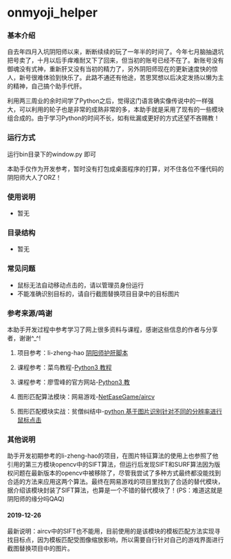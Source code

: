 # onmyoji_helper
### 基本介绍
自去年四月入坑阴阳师以来，断断续续的玩了一年半的时间了。今年七月脑抽退坑把号卖了，十月以后手痒难耐又下了回来，但当初的账号已经不在了。新账号没有御魂没有式神，重新肝又没有当初的精力了，另外阴阳师现在的更新速度快的惊人，新号很难体验到快乐了。此路不通还有他途，苦思冥想以后决定发扬以懒为主的精神，自己搞个助手代肝。
  
利用两三周业的余时间学了Python之后，觉得这门语言确实像传说中的一样强大，可以利用的轮子也是非常的成熟非常的多，本助手就是采用了现有的一些模块组合成的。由于学习Python的时间不长，如有纰漏或更好的方式还望不吝赐教！
  
### 运行方式
运行bin目录下的window.py 即可
 
本助手仅作为开发参考，暂时没有打包成桌面程序的打算，对不住各位不懂代码的阴阳师大人了ORZ！
  
### 使用说明
+ 暂无
  
### 目录结构
+ 暂无
  
### 常见问题
+ 鼠标无法自动移动点击的，请以管理员身份运行
+ 不能准确识别目标的，请自行截图替换项目目录中的目标图片
  
### 参考来源/鸣谢
本助手开发过程中参考学习了网上很多资料与课程，感谢这些信息的作者与分享者，谢谢^_^!
  
1. 项目参考：li-zheng-hao [阴阳师护肝脚本](https://github.com/li-zheng-hao/yysScript)
  
2. 课程参考：菜鸟教程-[Python3 教程](https://www.runoob.com/python3/python3-tutorial.html)
  
3. 课程参考：廖雪峰的官方网站-[Python3 教](https://www.liaoxuefeng.com/wiki/1016959663602400)
  
4. 图形匹配算法模块：网易游戏-[NetEaseGame/aircv](https://github.com/NetEaseGame/aircv)
  
5. 图形匹配模块实战：贫僧纠结中-[python 基于图片识别针对不同的分辨率进行鼠标点击](https://blog.csdn.net/qq_35741999/article/details/100434284)
  
### 其他说明
助手开发初期参考的li-zheng-hao的项目，在图片特征算法的使用上也参照了他引用的第三方模块opencv中的SIFT算法，但运行后发现SIFT和SURF算法因为版权问题在最新版本的opencv中被移除了，尽管我尝试了多种方式最终都没能找到合适的方法来应用这两个算法。最终在网易游戏的项目里找到了合适的替代模块，据介绍该模块封装了SIFT算法，也算是一个不错的替代模块了！(PS：难道这就是阴阳师的缘分吗QAQ)
 
#### 2019-12-26
最新说明：aircv中的SIFT也不能用，目前使用的是该模块的模板匹配方法实现寻找目标点，因为模板匹配受图像缩放影响，所以需要自行针对自己的游戏界面进行截图替换项目中的图片。

